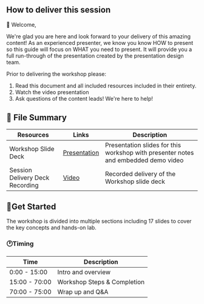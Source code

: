 ## How to deliver this session

🥇 Welcome,

We're glad you are here and look forward to your delivery of this amazing content! As an experienced presenter, we know you know HOW to present so this guide will focus on WHAT you need to present. It will provide you a full run-through of the presentation created by the presentation design team.

Prior to delivering the workshop please:

1. Read this document and all included resources included in their entirety.
2. Watch the video presentation
3. Ask questions of the content leads! We're here to help!

## 📁 File Summary

| Resources          | Links                            | Description |
|-------------------|----------------------------------|-------------------|
| Workshop Slide Deck      |  [Presentation](https://aka.ms/AAxrab7)  | Presentation slides for this workshop with presenter notes and embedded demo video |
| Session Delivery Deck Recording     |  [Video](https://youtu.be/jhkxQI4AMqY) | Recorded delivery of the Workshop slide deck |

## 🚀Get Started

The workshop is divided into multiple sections including 17 slides to cover the key concepts and hands-on lab.

### 🕐Timing

| Time        | Description 
--------------|-------------
0:00 - 15:00   | Intro and overview
15:00 - 70:00  | Workshop Steps & Completion
70:00 - 75:00 | Wrap up and Q&A
